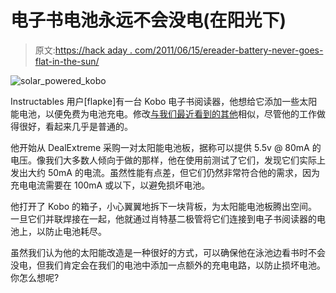 # 电子书电池永远不会没电(在阳光下)

> 原文:[https://hack aday . com/2011/06/15/ereader-battery-never-goes-flat-in-the-sun/](https://hackaday.com/2011/06/15/ereader-battery-never-goes-flat-in-the-sun/)

![solar_powered_kobo](../Images/a93d03997c253fafbe769480ce401973.png "solar_powered_kobo")

Instructables 用户[flapke]有一台 Kobo 电子书阅读器，他想给它添加一些太阳能电池，以便免费为电池充电。修改[与我们最近看到的其他](http://hackaday.com/2011/06/07/solar-powered-cellphone-a-true-hack/)相似，尽管他的工作做得很好，看起来几乎是普通的。

他开始从 DealExtreme 采购一对太阳能电池板，据称可以提供 5.5v @ 80mA 的电压。像我们大多数人倾向于做的那样，他在使用前测试了它们，发现它们实际上发出大约 50mA 的电流。虽然性能有点差，但它们仍然非常符合他的需求，因为充电电流需要在 100mA 或以下，以避免损坏电池。

他打开了 Kobo 的箱子，小心翼翼地拆下一块背板，为太阳能电池板腾出空间。一旦它们并联焊接在一起，他就通过肖特基二极管将它们连接到电子书阅读器的电池上，以防止电池耗尽。

虽然我们认为他的太阳能改造是一种很好的方式，可以确保他在泳池边看书时不会没电，但我们肯定会在我们的电池中添加一点额外的充电电路，以防止损坏电池。你怎么想呢?